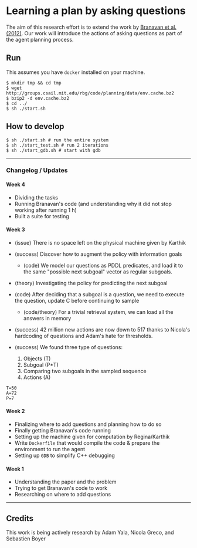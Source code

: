 # Learning a plan by asking questions

The aim of this research effort is to extend the work by [Branavan et al. (2012)](http://people.csail.mit.edu/regina/my_papers/planning12.pdf). Our work will introduce the actions of asking questions as part of the agent planning process.

## Run

This assumes you have `docker` installed on your machine.

```
$ mkdir tmp && cd tmp
$ wget http://groups.csail.mit.edu/rbg/code/planning/data/env.cache.bz2
$ bzip2 -d env.cache.bz2
$ cd ../
$ sh ./start.sh
```

## How to develop

```
$ sh ./start.sh # run the entire system
$ sh ./start_test.sh # run 2 iterations
$ sh ./start_gdb.sh # start with gdb
```

---

### Changelog / Updates

#### Week 4
- Dividing the tasks
- Running Branavan's code (and understanding why it did not stop working after running 1 h)
- Built a suite for testing

#### Week 3

- (issue) There is no space left on the physical machine given by Karthik
- (success) Discover how to augment the policy with information goals
  - (code) We model our questions as PDDL predicates, and load it to the same "possible next subgoal" vector as regular subgoals.    
- (theory) Investigating the policy for predicting the next subgoal
- (code) After deciding that a subgoal is a question, we need to execute the question, update C before continuing to sample
  - (code/theory) For a trivial retrieval system, we can load all the answers in memory
- (success) 42 million new actions are now down to 517 thanks to Nicola's hardcoding of questions and Adam's hate for thresholds.

- (success) We found three type of questions:
  1. Objects (T)
  2. Subgoal (P*T)
  3. Comparing two subgoals in the sampled sequence
  4. Actions (A)

```
T=50
A=72
P=7
```

#### Week 2
- Finalizing where to add questions and planning how to do so
- Finally getting Branavan's code running
- Setting up the machine given for computation by Regina/Karthik
- Write `Dockerfile` that would compile the code & prepare the environment to run the agent
- Setting up `GDB` to simplify C++ debugging

#### Week 1
- Understanding the paper and the problem
- Trying to get Branavan's code to work
- Researching on where to add questions

---


## Credits
This work is being actively research by Adam Yala, Nicola Greco, and Sebastien Boyer
